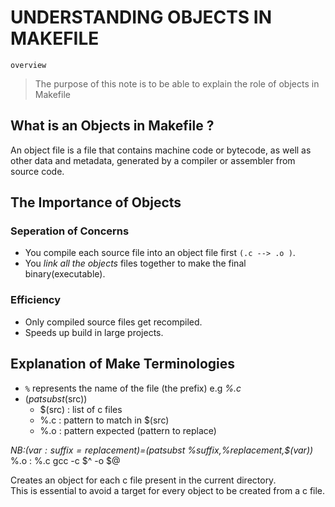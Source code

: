 # UNDERSTANDING OBJECTS IN MAKEFILE

`overview`
> The purpose of this note is to be able to explain the role of objects in Makefile

## What is an Objects in Makefile ?

An object file is a file that contains machine code or bytecode, as well as other data and metadata, generated by a compiler or assembler from source code.

## The Importance of Objects
### Seperation of Concerns 
- You compile each source file into an object file first `(.c --> .o )`.
- You *link all the objects* files together to make the final binary(executable).
### Efficiency 
- Only compiled source files get recompiled.
- Speeds up build in large projects.
## Explanation of Make Terminologies
 - `%` represents the name of the file (the prefix) e.g *%.c*
 - $(patsubst %.c,%.o,$(src))
   - $(src) : list of c files 
   - %.c : pattern to match in $(src)
   - %.o : pattern expected (pattern to replace)
   
*NB:$(var :suffix=replacement)=$(patsubst %suffix,%replacement,$(var))*
 %.o : %.c
 	gcc -c $^ -o $@

Creates an object for each c file present in the current directory.\
This is essential to avoid a target for every object to be created from a c file. 	  
    


